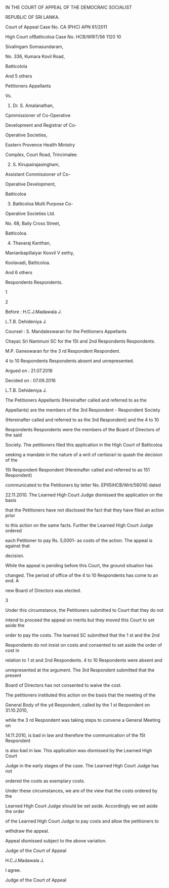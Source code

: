 IN THE COURT OF APPEAL OF THE DEMOCRAIC SOCIALIST

REPUBLIC OF SRI LANKA.

Court of Appeal Case No. CA (PHC) APN 61/2011

High Court ofBatticoloa Case No. HCB/WRIT/56 1120 10

Sivalingam Somasundaram,

No. 336, Kumara Kovil Road,

Batticolola

And 5 others

Petitioners Appellants

Vs.

1. Dr. S. Amalanathan,

Cpmmissioner of Co-Operative

Development and Registrar of Co-

Operative Societies,

Eastern Provence Health Ministry

Complex, Court Road, Trincimalee.

2. S. Kirupairajasingham,

Assistant Commissioner of Co-

Operative Development,

Batticoloa

3. Batticoloa Multi Purpose Co-

Operative Societies Ltd.

No. 68, Baily Cross Street,

Batticoloa.

4. Thavaraj Kanthan,

Manianbapillaiyar Koovil V eethy,

Koolavadi, Batticoloa.

And 6 others

Respondents Respondents.

1

2

Before : H.C.J.Madawala J.

L.T.B. Dehideniya J.

Counsel : S. Mandaleswaran for the Petitioners Appellants

Chayac Sri Nammuni SC for the 15t and 2nd Respondents Respondents.

M.P. Ganeswaran for the 3 rd Respondent Respondent.

4 to 10 Respondents Respondents absent and unrepresented.

Argued on : 21.07.2016

Decided on : 07.09.2016

L.T.B. Dehideniya J.

The Petitioners Appellants (Hereinafter called and referred to as the

Appellants) are the members of the 3rd Respondent - Respondent Society

(Hereinafter called and referred to as the 3rd Respondent) and the 4 to 10

Respondents Respondents were the members of the Board of Directors of the said

Society. The petitioners filed this application in the High Court of Batticoloa

seeking a mandate in the nature of a writ of certiorari to quash the decision of the

15t Respondent Respondent (Hereinafter called and referred to as 151 Respondent)

communicated to the Petitioners by letter No. EPIl5IHCB/Writ/5601l0 dated

22.11.2010. The Learned High Court Judge dismissed the application on the basis

that the Petitioners have not disclosed the fact that they have filed an action prior

to this action on the same facts. Further the Learned High Court Judge ordered

each Petitioner to pay Rs. 5,0001- as costs of the action. The appeal is against that

decision.

While the appeal is pending before this Court, the ground situation has

changed. The period of office of the 4 to 10 Respondents has come to an end. A

new Board of Directors was elected.

3

Under this circumstance, the Petitioners submitted to Court that they do not

intend to proceed the appeal on merits but they moved this Court to set aside the

order to pay the costs. The learned SC submitted that the 1 st and the 2nd

Respondents do not insist on costs and consented to set aside the order of cost in

relation to 1 st and 2nd Respondents. 4 to 10 Respondents were absent and

unrepresented at the argument. The 3rd Respondent submitted that the present

Board of Directors has not consented to waive the cost.

The petitioners instituted this action on the basis that the meeting of the

General Body of the yd Respondent, called by the 1 st Respondent on 31.10.2010,

while the 3 rd Respondent was taking steps to convene a General Meeting on

14.11.2010, is bad in law and therefore the communication of the 15t Respondent

is also bad in law. This application was dismissed by the Learned High Court

Judge in the early stages of the case. The Learned High Court Judge has not

ordered the costs as exemplary costs.

Under these circumstances, we are of the view that the costs ordered by the

Learned High Court Judge should be set aside. Accordingly we set aside the order

of the Learned High Court Judge to pay costs and allow the petitioners to

withdraw the appeal.

Appeal dismissed subject to the above variation.

Judge of the Court of Appeal

H.C.J.Madawala J.

I agree.

Judge of the Court of Appeal